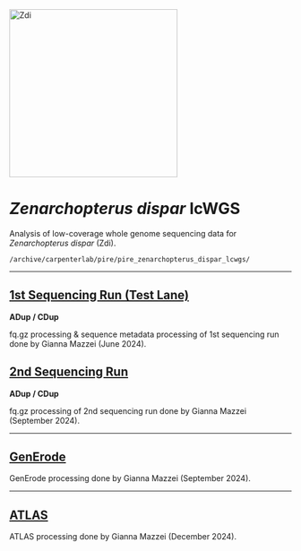 <img src="https://lifg.australian.museum/Image/9uTxr6do.jpeg?version=full" alt="Zdi" width="300"/>

# _Zenarchopterus dispar_ lcWGS

Analysis of low-coverage whole genome sequencing data for _Zenarchopterus dispar_ (Zdi).

```
/archive/carpenterlab/pire/pire_zenarchopterus_dispar_lcwgs/
```

---

## [1st Sequencing Run (Test Lane)](https://github.com/philippinespire/pire_zenarchopterus_dispar_lcwgs/tree/main/1st_sequencing_run)

**ADup / CDup**

fq.gz processing & sequence metadata processing of 1st sequencing run done by Gianna Mazzei (June 2024).

## [2nd Sequencing Run](https://github.com/philippinespire/pire_zenarchopterus_dispar_lcwgs/tree/main/2nd_sequencing_run)

**ADup / CDup**

fq.gz processing of 2nd sequencing run done by Gianna Mazzei (September 2024).


---

## [GenErode](https://github.com/philippinespire/pire_zenarchopterus_dispar_lcwgs/tree/main/GenErode_Zdi_4)

GenErode processing done by Gianna Mazzei (September 2024).

---

## [ATLAS](https://github.com/philippinespire/pire_zenarchopterus_dispar_lcwgs/tree/main/ATLAS_Zdi)

ATLAS processing done by Gianna Mazzei (December 2024).
